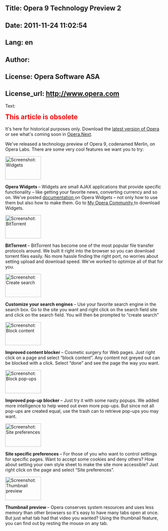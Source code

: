 Title: Opera 9 Technology Preview 2
----
Date: 2011-11-24 11:02:54
----
Lang: en
----
Author: 
----
License: Opera Software ASA
----
License_url: http://www.opera.com
----
Text:

 <div class="note">
<h2 style="color:red;font-weight:bold;padding-top:0;margin-top:0;">This article is obsolete</h2>
<p>It&#39;s here for historical purposes only. Download the <a href="http://www.opera.com/browser/">latest version of Opera</a> or see what&#39;s coming soon in <a href="http://www.opera.com/browser/next/">Opera.Next</a>.</p> 
</div>  

<p> We&#39;ve released a technology preview of Opera 9, codenamed Merlin, on Opera Labs. There are some very cool features we want you to try: <p style="clear:both;"><img alt="Screenshot: Widgets" class="left" height="74" src="http://forum-test.oslo.osa/kirby/content/articles/513-opera-9-technology-preview-2/widgets.jpg" width="114" /></p><p class="nomargin"><strong> Opera Widgets </strong> – Widgets are small AJAX applications that provide specific functionality – like getting your favorite news, converting currency and so on. We&#39;ve posted <a href="http://dev.opera.com/articles/tags/widgets"> documentation </a> on Opera Widgets – not only how to use them but also how to make them. Go to <a href="http://my.opera.com/community/customize/widgets/"> My Opera Community </a> to download Widgets. </p>



  <p style="clear:both;"><img alt="Screenshot: BitTorrent" class="left" height="74" src="http://forum-test.oslo.osa/kirby/content/articles/513-opera-9-technology-preview-2/bittorrent.jpg" width="114" /></p><p class="nomargin"><strong> BitTorrent </strong> – BitTorrent has become one of the most popular file transfer protocols around. We built it right into the browser so you can download torrent files easily. No more hassle finding the right port, no worries about setting upload and download speed. We&#39;ve worked to optimize all of that for you.  </p>



  <p style="clear:both;"><img alt="Screenshot: Create search" class="left" height="74" src="http://forum-test.oslo.osa/kirby/content/articles/513-opera-9-technology-preview-2/search.jpg" width="114" /></p><p class="nomargin"><strong> Customize your search engines </strong> – Use your favorite search engine in the search box. Go to the site you want and right click on the search field site and click on the search field. You will then be prompted to “create search”  </p>



  <p style="clear:both;"><img alt="Screenshot: Block content" class="left" height="74" src="http://forum-test.oslo.osa/kirby/content/articles/513-opera-9-technology-preview-2/blockcontent.jpg" width="114" /></p><p class="nomargin"><strong> Improved content blocker </strong> – Cosmetic surgery for Web pages. Just right click on a page and select “block content”. Any content not greyed out can be blocked with a click. Select “done” and see the page the way you want. </p>



  <p style="clear:both;"><img alt="Screenshot: Block pop-ups" class="left" height="74" src="http://forum-test.oslo.osa/kirby/content/articles/513-opera-9-technology-preview-2/blockpopups.jpg" width="114" /></p><p class="nomargin"><strong> Improved pop-up blocker </strong> – Just try it with some nasty popups. We added more intelligence to help weed out even more pop-ups. But since not all pop-ups are created equal, use the trash can to retrieve pop-ups you may want.   </p>



  <p style="clear:both;"><img alt="Screenshot: Site preferences" class="left" height="74" src="http://forum-test.oslo.osa/kirby/content/articles/513-opera-9-technology-preview-2/siteprefs.jpg" width="114" /></p><p class="nomargin"><strong> Site specific preferences </strong> – For those of you who want to control settings for specific pages. Want to accept some cookies and deny others? How about setting your own style sheet to make the site more accessible? Just right click on the page and select “Site preferences”. </p>



  <p style="clear:both;"><img alt="Screenshot: Thumbnail preview" class="left" height="74" src="http://forum-test.oslo.osa/kirby/content/articles/513-opera-9-technology-preview-2/thumbnails.jpg" width="114" /></p><p class="nomargin"><strong> Thumbnail preview </strong> – Opera conserves system resources and uses less memory than other browsers so it&#39;s easy to have many tabs open at once. But just what tab had that video you wanted? Using the thumbnail feature, you can find out by resting the mouse on any tab.   </p>

 


</p>
